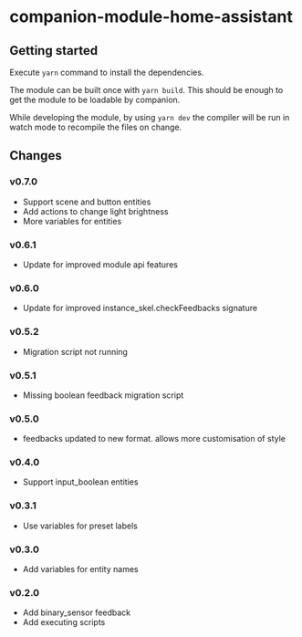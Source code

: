 # companion-module-home-assistant

## Getting started

Execute `yarn` command to install the dependencies.

The module can be built once with `yarn build`. This should be enough to get the module to be loadable by companion.

While developing the module, by using `yarn dev` the compiler will be run in watch mode to recompile the files on change.

## Changes

### v0.7.0

- Support scene and button entities
- Add actions to change light brightness
- More variables for entities

### v0.6.1

- Update for improved module api features

### v0.6.0

- Update for improved instance_skel.checkFeedbacks signature

### v0.5.2

- Migration script not running

### v0.5.1

- Missing boolean feedback migration script

### v0.5.0

- feedbacks updated to new format. allows more customisation of style

### v0.4.0

- Support input_boolean entities

### v0.3.1

- Use variables for preset labels

### v0.3.0

- Add variables for entity names

### v0.2.0

- Add binary_sensor feedback
- Add executing scripts
